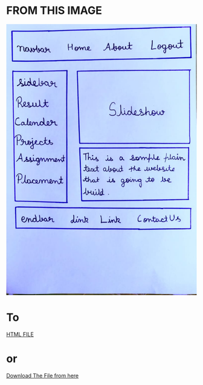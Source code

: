 # FROM THIS IMAGE 
<img src = "/test.jpeg" />

# To

[HTML FILE](https://github.com/vishwas04/build_my_web/blob/main/a1-2.html)
# or
[Download The File from here](https://drive.google.com/file/d/1B_nlSvAOV-S91PukxZDq3Z0z82jNHWBy/view?usp=sharing)
